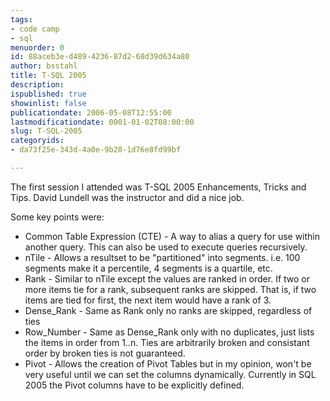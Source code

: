 ```yaml
---
tags:
- code camp
- sql
menuorder: 0
id: 88aceb3e-d489-4236-87d2-68d39d634a80
author: bsstahl
title: T-SQL 2005
description: 
ispublished: true
showinlist: false
publicationdate: 2006-05-08T12:55:00
lastmodificationdate: 0001-01-02T08:00:00
slug: T-SQL-2005
categoryids:
- da73f25e-343d-4a0e-9b28-1d76e8fd99bf

---
```


The first session I attended was T-SQL 2005 Enhancements, Tricks and Tips. David Lundell was the instructor and did a nice job.

Some key points were:

- Common Table Expression (CTE) - A way to alias a query for use within another query. This can also be used to execute queries recursively.
- nTile - Allows a resultset to be "partitioned" into segments. i.e. 100 segments make it a percentile, 4 segments is a quartile, etc.
- Rank - Similar to nTile except the values are ranked in order. If two or more items tie for a rank, subsequent ranks are skipped. That is, if two items are tied for first, the next item would have a rank of 3.
- Dense\_Rank - Same as Rank only no ranks are skipped, regardless of ties
- Row\_Number - Same as Dense\_Rank only with no duplicates, just lists the items in order from 1..n. Ties are arbitrarily broken and consistant order by broken ties is not guaranteed.
- Pivot - Allows the creation of Pivot Tables but in my opinion, won't be very useful until we can set the columns dynamically. Currently in SQL 2005 the Pivot columns have to be explicitly defined.


